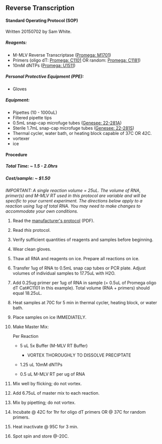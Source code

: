 ## <a name="reverse_transcription"></a>Reverse Transcription
 #### Standard Operating Protocol (SOP)
 Written 20150702 by Sam White.
 
 ##### Reagents:
 - M-MLV Reverse Transcriptase ([Promega: M1701](https://www.promega.com/products/pcr/rt-pcr/m_mlv-reverse-transcriptase/))
 - Primers (oligo dT: [Promega: C1101](https://www.promega.com/products/pcr/routine-pcr/oligonucleotides-and-primers_-cdna-synthesis-and-cloning/) OR random: [Promega: C1181](https://www.promega.com/products/pcr/routine-pcr/oligonucleotides-and-primers_-cdna-synthesis-and-cloning/))
 - 10mM dNTPs ([Promega: U1511](https://www.promega.com/products/pcr/routine-pcr/dntp-mix/))
 
 ##### Personal Protective Equipment (PPE):
 - Gloves
 
 ##### Equipment:
 - Pipettes (10 - 1000uL)
 - Filtered pipette tips
 - 0.5mL snap-cap microfuge tubes ([Genesee: 22-281A](https://geneseesci.com/shop-online/product-details/22-281A/olympus-plastics-22-281a-olympus-1.7ml-microtubes-assorted-polypropylene-large-cap-box-of-500-tubes-unit))
 - Sterile 1.7mL snap-cap microfuge tubes ([Genesee: 22-281S](https://geneseesci.com/shop-online/product-details/22-281S/olympus-plastics-22-281s-olympus-1.7ml-microtubes-clear-sterile-polypropylene-large-cap-ster-5-bags-of-50-tubes-unit))
 - Thermal cycler, water bath, or heating block capable of 37C OR 42C.
 - vortexer
 - ice
 
 #### Procedure
 ##### Total Time: ~ 1.5 - 2.0hrs
 ##### Cost/sample: ~ $1.50
 <em>IMPORTANT: A single reaction volume = 25uL. The volume of RNA, primer(s) and M-MLV RT used in this protocol are <em>variable</em> and will be specific to your current experiment. The directions below apply to a reaction using 1ug of total RNA. You may need to make changes to accommodate your own conditions.</em>
 
 1. Read the [manufacturer's protocol](https://github.com/RobertsLab/resources/blob/master/protocols/Commercial_Protocols/Promega_MMLV_RT.pdf) (PDF).
 2. Read <em>this</em> protocol.
 3. Verify sufficient quantities of reagents and samples before beginning.
 3. Wear clean gloves.
 3. Thaw all RNA and reagents on ice. Prepare all reactions on ice.
 3. Transfer 1ug of RNA to 0.5mL snap cap tubes or PCR plate. Adjust volumes of individual samples to 17.75uL with H2O.
 4. Add 0.25ug primer per 1ug of RNA in sample (= 0.5uL of Promega oligo dT Cat#C1101 in this example). Total volume (RNA + primers) should equal 18.25uL.
 5. Heat samples at 70C for 5 min in thermal cycler, heating block, or water bath.
 6. Place samples on ice IMMEDIATELY.
 7. Make Master Mix:
 
     Per Reaction
 
     * 5 uL 5x Buffer (M-MLV RT Buffer)
 
       - VORTEX THOROUGHLY TO DISSOLVE PRECIPTATE
  
     * 1.25 uL 10mM dNTPs
 
     * 0.5 uL M-MLV RT per ug of RNA
 
 8. Mix well by flicking; do not vortex.
 9. Add 6.75uL of master mix to each reaction.
 10. Mix by pipetting; do not vortex.
 11. Incubate @ 42C for 1hr for oligo dT primers OR @ 37C for random primers.
 12. Heat inactivate @ 95C for 3 min.
 13. Spot spin and store @-20C.